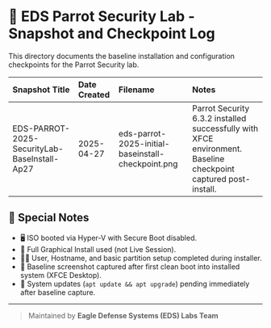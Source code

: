 # 📸 EDS Parrot Security Lab - Snapshot and Checkpoint Log


This directory documents the baseline installation and configuration checkpoints for the Parrot Security lab.

| Snapshot Title                               | Date Created    | Filename                                       | Notes                                          |
|:---------------------------------------------|:----------------|:-----------------------------------------------|:-----------------------------------------------|
| EDS-PARROT-2025-SecurityLab-BaseInstall-Ap27  | 2025-04-27       | eds-parrot-2025-initial-baseinstall-checkpoint.png | Parrot Security 6.3.2 installed successfully with XFCE environment. Baseline checkpoint captured post-install. |


## 📜 Special Notes

- 🖥️ ISO booted via Hyper-V with Secure Boot disabled.
- 📀 Full Graphical Install used (not Live Session).
- 👨‍💻 User, Hostname, and basic partition setup completed during installer.
- 📸 Baseline screenshot captured after first clean boot into installed system (XFCE Desktop).
- 🔧 System updates (`apt update && apt upgrade`) pending immediately after baseline capture.

---

> Maintained by **Eagle Defense Systems (EDS) Labs Team**
